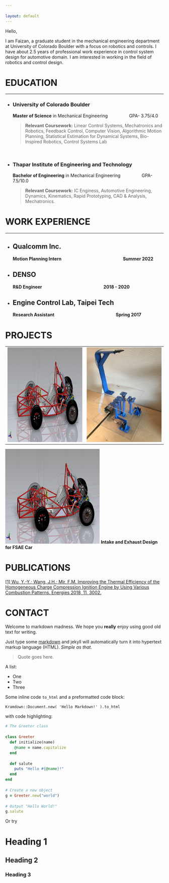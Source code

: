```yaml
---

layout: default
---
```


Hello,

I am Faizan, a graduate student in the mechanical engineering department at University of Colorado Boulder with a focus on robotics and controls.
I have about 2.5 years of professional work experience in control system design for automotive domain.
I am interested in working in the field of robotics and control design.




# EDUCATION

___

- ### **University of Colorado Boulder**

    **Master of Science** in Mechanical Engineering    &emsp;    &emsp;&emsp;&emsp;                                  GPA- 3.75/4.0
    
    > __Relevant Coursework:__ Linear Control Systems, Mechatronics and Robotics, Feedback Control, Computer Vision, Algorithmic Motion Planning, Statistical  Estimation for Dynamical Systems, Bio-Inspired Robotics, Control Systems Lab

<br>

- ### **Thapar Institute of Engineering and Technology**

   **Bachelor of Engineering** in Mechanical Engineering    &emsp;    &emsp;&emsp;&emsp;                             GPA- 7.5/10.0
   
   > __Relevant Coursework:__ IC Enginess, Automotive Engineering, Dynamics, Kinematics, Rapid Prototyping, CAD & Analysis, Mechatronics.



# WORK EXPERIENCE

___

- ## Qualcomm Inc.

     **Motion Planning Intern** &emsp;    &emsp;&emsp;&emsp;  &emsp;   &emsp;    &emsp;&emsp;&emsp;    &emsp;&emsp;&emsp; **Summer 2022**
 
- ## DENSO

     **R&D Engineer**  &emsp;    &emsp;&emsp;&emsp;  &emsp;   &emsp;    &emsp;&emsp;&emsp;    &emsp;&emsp;&emsp; **2018 - 2020**

- ## Engine Control Lab, Taipei Tech

     **Research Assistant**  &emsp;    &emsp;&emsp;&emsp;  &emsp;  &emsp;    &emsp;&emsp;&emsp;     &emsp;&emsp;&emsp; **Spring 2017**





# PROJECTS

|||
|:-:|:-:|
|<a href="./Portfolio/fsae.md"> <img src="/Images/fsae.png" alt="MarineGEO circle logo" style="height: 300px; width:300px;"/> </a>|<a href="/Portfolio/Ball_balancer.md"><img src="/Images/ballbalancer.png" alt="MarineGEO circle logo" style="height: 300px; width:300px;"/></a>|


<img src="/Images/fsae.png" alt="MarineGEO circle logo" style="height: 300px; width:300px;"/> **Intake and Exhaust Design for FSAE Car**

# PUBLICATIONS

[[1] Wu, Y.-Y.; Wang, J.H.; Mir, F.M. Improving the Thermal Efficiency of the Homogeneous Charge Compression Ignition Engine by Using Various Combustion Patterns. Energies 2018, 11, 3002.](https://doi.org/10.3390/en11113002)

# CONTACT


Welcome to markdown madness. We hope you **really** enjoy using good old text for writing.

Just type some [markdown](http://en.wikipedia.org/wiki/Markdown)
and jekyll will automatically turn it into hypertext markup language (HTML). *Simple as that.*

> Quote goes here.

A list:

- One
- Two
- Three

Some inline code `to_html` and a preformatted code block:

```
Kramdown::Document.new( 'Hello Markdown!' ).to_html
```

with code highlighting:

``` ruby
# The Greeter class

class Greeter
  def initialize(name)
    @name = name.capitalize
  end

  def salute
    puts "Hello #{@name}!"
  end
end

# Create a new object
g = Greeter.new("world")

# Output "Hello World!"
g.salute
```

Or try

# Heading 1

## Heading 2

### Heading 3

